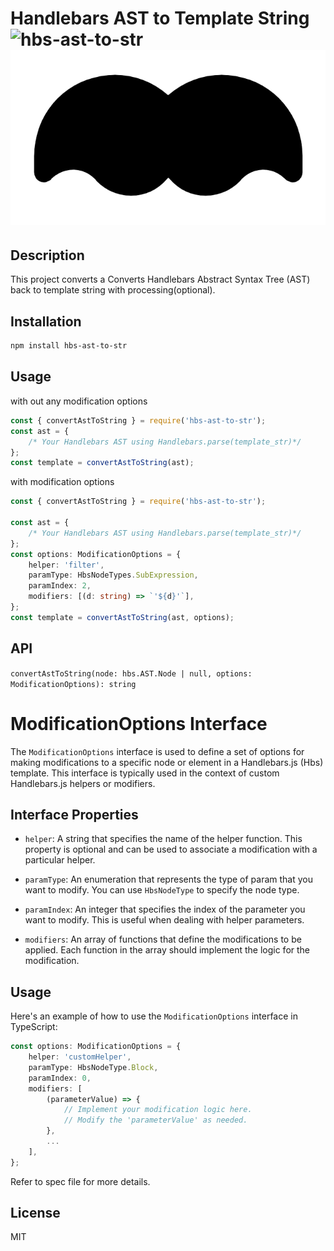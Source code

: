 # Handlebars AST to Template String ![hbs-ast-to-str](https://img.shields.io/npm/v/hbs-ast-to-str?label=hbs-ast-to-str) [![Project Icon](./handlebars-ast-to-str-logo.png)](https://github.com/satyajitnayk/handlebar-ast-to-str)

## Description

This project converts a Converts Handlebars Abstract Syntax Tree (AST) back to template string with processing(optional).

## Installation

```hbs
npm install hbs-ast-to-str
```

## Usage

with out any modification options

```ts
const { convertAstToString } = require('hbs-ast-to-str');
const ast = {
	/* Your Handlebars AST using Handlebars.parse(template_str)*/
};
const template = convertAstToString(ast);
```

with modification options

```ts
const { convertAstToString } = require('hbs-ast-to-str');

const ast = {
	/* Your Handlebars AST using Handlebars.parse(template_str)*/
};
const options: ModificationOptions = {
	helper: 'filter',
	paramType: HbsNodeTypes.SubExpression,
	paramIndex: 2,
	modifiers: [(d: string) => `'${d}'`],
};
const template = convertAstToString(ast, options);
```

## API

`convertAstToString(node: hbs.AST.Node | null, options: ModificationOptions): string`

# ModificationOptions Interface

The `ModificationOptions` interface is used to define a set of options for making modifications to a specific node or element in a Handlebars.js (Hbs) template. This interface is typically used in the context of custom Handlebars.js helpers or modifiers.

## Interface Properties

- `helper`: A string that specifies the name of the helper function. This property is optional and can be used to associate a modification with a particular helper.

- `paramType`: An enumeration that represents the type of param that you want to modify. You can use `HbsNodeType` to specify the node type.

- `paramIndex`: An integer that specifies the index of the parameter you want to modify. This is useful when dealing with helper parameters.

- `modifiers`: An array of functions that define the modifications to be applied. Each function in the array should implement the logic for the modification.

## Usage

Here's an example of how to use the `ModificationOptions` interface in TypeScript:

```ts
const options: ModificationOptions = {
	helper: 'customHelper',
	paramType: HbsNodeType.Block,
	paramIndex: 0,
	modifiers: [
		(parameterValue) => {
			// Implement your modification logic here.
			// Modify the 'parameterValue' as needed.
		},
		...
	],
};
```

Refer to spec file for more details.

## License

MIT
